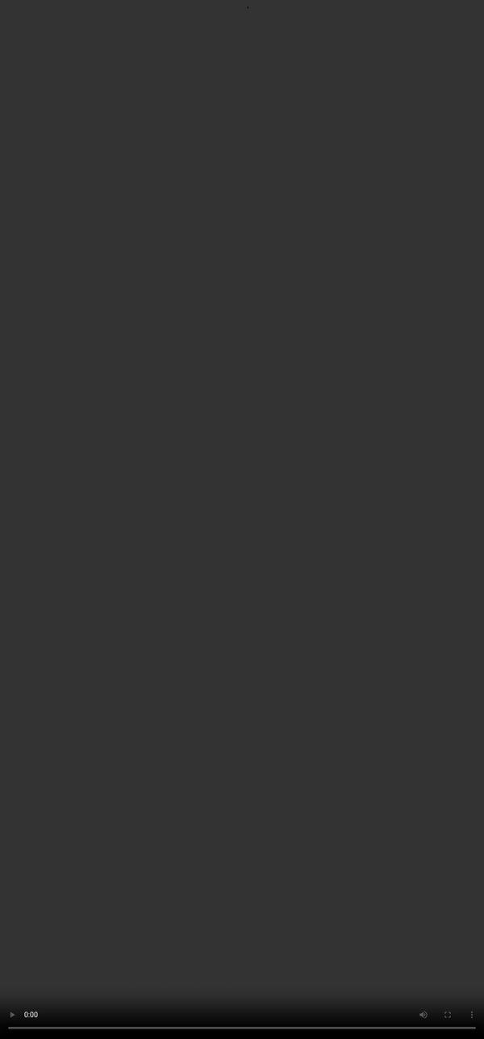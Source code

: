 # <span style="color:#000000">Error Correction & Formatting Tips</span>

## <span style="color:#364BC9">Converting the Answer format to LaTeX and making it more professional and presentable</span>
<video src="${PRIVATE_PREFERENCE_RANKING_VIDEO_3}" frameborder="0" allowfullscreen style="position: absolute; top: 0; left: 0; width: 100%; height: 100%; border: none; object-fit: cover;" controls="" controlslist="nodownload nofullscreen" style="width: 100%" />

## <span style="color:#364BC9">Fixing errors involving misplaced "" and usage of \ce{} an essential tool for chemistry questions.</span>
<video src="${PRIVATE_PREFERENCE_RANKING_VIDEO_5}" frameborder="0" allowfullscreen style="position: absolute; top: 0; left: 0; width: 100%; height: 100%; border: none; object-fit: cover;" controls="" controlslist="nodownload nofullscreen" style="width: 100%" />

## <span style="color:#364BC9">Common Mistakes to Avoid</span>
                        
<img height="350" width="900" src="${PRIVATE_PREFERENCE_RANKING_IMAGE_3}" />

**❗️Project-specific LaTeX styles and formatting rules will be provided during your onboarding.** **A detailed documentation link is shared in the resource tab.**

## <span style="color:#364BC9">Formatting Best Practices</span>

1. **Compile/check** content regularly while typing.
2. **Avoid blank lines after equations**—it starts a new paragraph. Instead, avoid leaving blanks before or after dollar symbols; the math equation/variables won't render.
3. **Keep LaTeX minimal**—use only what's needed for rendering on our platform.